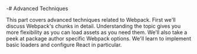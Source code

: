 -# Advanced Techniques

This part covers advanced techniques related to Webpack. First we'll discuss Webpack's chunks in detail. Understanding the topic gives you more flexibility as you can load assets as you need them. We'll also take a peek at package author specific Webpack options. We'll learn to implement basic loaders and configure React in particular.
